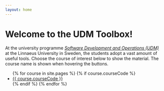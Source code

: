 ```yaml
---
layout: home
---
```


# Welcome to the UDM Toolbox!

At the university programme *[Software Development and Operations (UDM)](https://coursepress.lnu.se/program/utveckling-och-drift-av-mjukvarusystem/)* at the Linnaeus University in Sweden, the students adopt a vast amount of useful tools. Choose the course of interest below to show the material. The course name is shown when hovering the buttons.

<ul class="course-list">
{% for course in site.pages %}
  {% if course.courseCode %}
  <li title= "{{ course.courseName }}">
      <a href= "{{ course.url }}">{{ course.courseCode }}</a>
  </li>  
  {% endif %}  
{% endfor %}
</ul>
